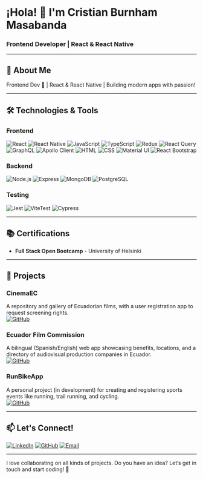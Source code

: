 # ¡Hola! 👋 I'm Cristian Burnham Masabanda  
### Frontend Developer | React & React Native  

---

## 🚀 **About Me**  
Frontend Dev 🚀 | React & React Native | Building modern apps with passion!  

---

## 🛠️ **Technologies & Tools**  

### **Frontend**  
![React](https://img.shields.io/badge/React-61DAFB?style=for-the-badge&logo=react&logoColor=white)
![React Native](https://img.shields.io/badge/React_Native-61DAFB?style=for-the-badge&logo=react&logoColor=white)
![JavaScript](https://img.shields.io/badge/JavaScript-F7DF1E?style=for-the-badge&logo=javascript&logoColor=black)
![TypeScript](https://img.shields.io/badge/TypeScript-3178C6?style=for-the-badge&logo=typescript&logoColor=white)
![Redux](https://img.shields.io/badge/Redux-764ABC?style=for-the-badge&logo=redux&logoColor=white)
![React Query](https://img.shields.io/badge/React_Query-FF4154?style=for-the-badge&logo=react-query&logoColor=white)
![GraphQL](https://img.shields.io/badge/GraphQL-E10098?style=for-the-badge&logo=graphql&logoColor=white)
![Apollo Client](https://img.shields.io/badge/Apollo_Client-311C87?style=for-the-badge&logo=apollo-graphql&logoColor=white)
![HTML](https://img.shields.io/badge/HTML-E34F26?style=for-the-badge&logo=html5&logoColor=white)
![CSS](https://img.shields.io/badge/CSS-1572B6?style=for-the-badge&logo=css3&logoColor=white)
![Material UI](https://img.shields.io/badge/Material_UI-0081CB?style=for-the-badge&logo=mui&logoColor=white)
![React Bootstrap](https://img.shields.io/badge/React_Bootstrap-563D7C?style=for-the-badge&logo=bootstrap&logoColor=white)

### **Backend**  
![Node.js](https://img.shields.io/badge/Node.js-339933?style=for-the-badge&logo=node.js&logoColor=white)
![Express](https://img.shields.io/badge/Express-000000?style=for-the-badge&logo=express&logoColor=white)
![MongoDB](https://img.shields.io/badge/MongoDB-47A248?style=for-the-badge&logo=mongodb&logoColor=white)
![PostgreSQL](https://img.shields.io/badge/PostgreSQL-4169E1?style=for-the-badge&logo=postgresql&logoColor=white)

### **Testing**  
![Jest](https://img.shields.io/badge/Jest-C21325?style=for-the-badge&logo=jest&logoColor=white)
![ViteTest](https://img.shields.io/badge/Vitest-6E4A7E?style=for-the-badge&logo=vitest&logoColor=white)
![Cypress](https://img.shields.io/badge/Cypress-17202C?style=for-the-badge&logo=cypress&logoColor=white)

---

## 📚 **Certifications**  
- **Full Stack Open Bootcamp** - University of Helsinki  

---

## 🌟 **Projects**  

### **CinemaEC**  
A repository and gallery of Ecuadorian films, with a user registration app to request screening rights.  
[![GitHub](https://img.shields.io/badge/GitHub-181717?style=for-the-badge&logo=github&logoColor=white)](https://github.com/AttisDev92/CinemaEC)  

### **Ecuador Film Commission**  
A bilingual (Spanish/English) web app showcasing benefits, locations, and a directory of audiovisual production companies in Ecuador.  
[![GitHub](https://img.shields.io/badge/GitHub-181717?style=for-the-badge&logo=github&logoColor=white)](https://github.com/AttisDev92/Ecuador-Film-Commission)  

### **RunBikeApp**  
A personal project (in development) for creating and registering sports events like running, trail running, and cycling.  
[![GitHub](https://img.shields.io/badge/GitHub-181717?style=for-the-badge&logo=github&logoColor=white)](https://github.com/AttisDev92/RunBikeApp)  

---

## 📫 **Let's Connect!**  
[![LinkedIn](https://img.shields.io/badge/LinkedIn-0A66C2?style=for-the-badge&logo=linkedin&logoColor=white)](https://www.linkedin.com/in/burnhamchristian92/)
[![GitHub](https://img.shields.io/badge/GitHub-181717?style=for-the-badge&logo=github&logoColor=white)](https://github.com/AttisDev92)
[![Email](https://img.shields.io/badge/Email-D14836?style=for-the-badge&logo=gmail&logoColor=white)](mailto:attis.alejandro@gmail.com)

---

I love collaborating on all kinds of projects. Do you have an idea? Let’s get in touch and start coding! 🚀 
